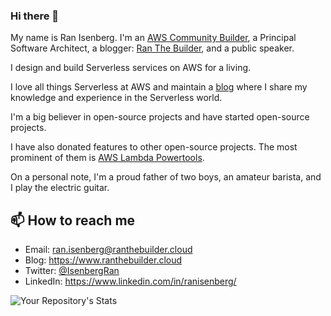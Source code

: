 ### Hi there 👋


My name is Ran Isenberg. 
I'm an [AWS Community Builder](https://aws.amazon.com/developer/community/community-builders/), a Principal Software Architect, a blogger: [Ran The Builder](https://www.ranthebuilder.cloud), and a public speaker.

I design and build Serverless services on AWS for a living.

I love all things Serverless at AWS and maintain a [blog](https://www.ranthebuilder.cloud) where I share my knowledge and experience in the Serverless world.

I'm a big believer in open-source projects and have started open-source projects.

I have also donated features to other open-source projects. The most prominent of them is [AWS Lambda Powertools](https://github.com/awslabs/aws-lambda-powertools-python).

On a personal note, I'm a proud father of two boys, an amateur barista, and I play the electric guitar.

## 📫 How to reach me
- Email: ran.isenberg@ranthebuilder.cloud
- Blog: https://www.ranthebuilder.cloud
- Twitter: [@IsenbergRan](https://twitter.com/IsenbergRan)
- LinkedIn: https://www.linkedin.com/in/ranisenberg/


![Your Repository's Stats](https://github-readme-stats.vercel.app/api?username=ran-isenberg&show_icons=true)
